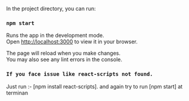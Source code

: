 

In the project directory, you can run:

### `npm start`

Runs the app in the development mode.\
Open [http://localhost:3000](http://localhost:3000) to view it in your browser.

The page will reload when you make changes.\
You may also see any lint errors in the console.

### `If you face issue like react-scripts not found.`

Just run :- [npm install react-scripts].
and again try to run [npm start] at terminan


